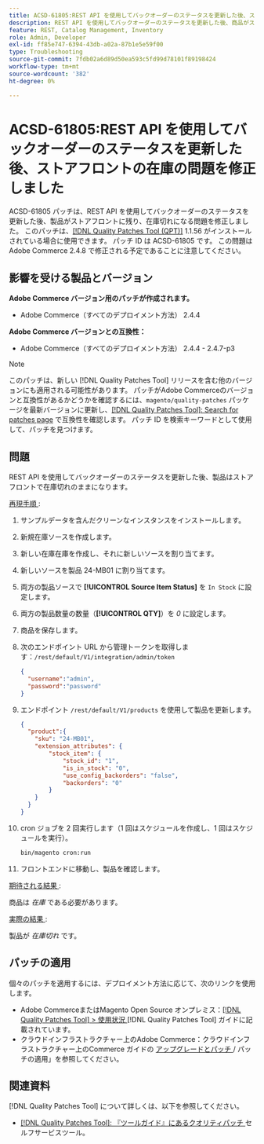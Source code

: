 ```yaml
---
title: ACSD-61805:REST API を使用してバックオーダーのステータスを更新した後、ストアフロントの在庫の問題を修正しました
description: REST API を使用してバックオーダーのステータスを更新した後、商品がストアフロントで在庫切れのままになるAdobe Commerceの問題を修正するために、ACSD-61805 パッチを適用します
feature: REST, Catalog Management, Inventory
role: Admin, Developer
exl-id: ff85e747-6394-43db-a02a-87b1e5e59f00
type: Troubleshooting
source-git-commit: 7fdb02a6d89d50ea593c5fd99d78101f89198424
workflow-type: tm+mt
source-wordcount: '382'
ht-degree: 0%

---
```


# ACSD-61805:REST API を使用してバックオーダーのステータスを更新した後、ストアフロントの在庫の問題を修正しました

ACSD-61805 パッチは、REST API を使用してバックオーダーのステータスを更新した後、製品がストアフロントに残り、在庫切れになる問題を修正しました。 このパッチは、[[!DNL Quality Patches Tool (QPT)]](/help/tools/quality-patches-tool/quality-patches-tool-to-self-serve-quality-patches.md) 1.1.56 がインストールされている場合に使用できます。 パッチ ID は ACSD-61805 です。 この問題はAdobe Commerce 2.4.8 で修正される予定であることに注意してください。

## 影響を受ける製品とバージョン

**Adobe Commerce バージョン用のパッチが作成されます。**

* Adobe Commerce（すべてのデプロイメント方法） 2.4.4

**Adobe Commerce バージョンとの互換性：**

* Adobe Commerce（すべてのデプロイメント方法） 2.4.4 - 2.4.7-p3

>[!NOTE]
>
>このパッチは、新しい [!DNL Quality Patches Tool] リリースを含む他のバージョンにも適用される可能性があります。 パッチがAdobe Commerceのバージョンと互換性があるかどうかを確認するには、`magento/quality-patches` パッケージを最新バージョンに更新し、[[!DNL Quality Patches Tool]: Search for patches page](https://experienceleague.adobe.com/tools/commerce-quality-patches/index.html) で互換性を確認します。 パッチ ID を検索キーワードとして使用して、パッチを見つけます。

## 問題

REST API を使用してバックオーダーのステータスを更新した後、製品はストアフロントで在庫切れのままになります。

<u> 再現手順 </u>:

1. サンプルデータを含んだクリーンなインスタンスをインストールします。
1. 新規在庫ソースを作成します。
1. 新しい在庫在庫を作成し、それに新しいソースを割り当てます。
1. 新しいソースを製品 24-MB01 に割り当てます。
1. 両方の製品ソースで **[!UICONTROL Source Item Status]** を `In Stock` に設定します。
1. 両方の製品数量の数量（**[!UICONTROL QTY]**）を *0* に設定します。
1. 商品を保存します。
1. 次のエンドポイント URL から管理トークンを取得します：`/rest/default/V1/integration/admin/token`

   ```json
   {
     "username":"admin", 
     "password":"password" 
   }
   ```

1. エンドポイント `/rest/default/V1/products` を使用して製品を更新します。

   ```json
   {
     "product":{
       "sku": "24-MB01",
       "extension_attributes": {
           "stock_item": {
               "stock_id": "1",
               "is_in_stock": "0",
               "use_config_backorders": "false",
               "backorders": "0"
           }
       }
     }
   }
   ```

1. cron ジョブを 2 回実行します（1 回はスケジュールを作成し、1 回はスケジュールを実行）。

   ```bash
   bin/magento cron:run
   ```

1. フロントエンドに移動し、製品を確認します。

<u> 期待される結果 </u>:

商品は *在庫* である必要があります。

<u> 実際の結果 </u>:

製品が *在庫切れ* です。

## パッチの適用

個々のパッチを適用するには、デプロイメント方法に応じて、次のリンクを使用します。

* Adobe CommerceまたはMagento Open Source オンプレミス：[[!DNL Quality Patches Tool] > 使用状況 ](/help/tools/quality-patches-tool/usage.md) [!DNL Quality Patches Tool] ガイドに記載されています。
* クラウドインフラストラクチャー上のAdobe Commerce：クラウドインフラストラクチャー上のCommerce ガイドの [ アップグレードとパッチ ](https://experienceleague.adobe.com/docs/commerce-cloud-service/user-guide/develop/upgrade/apply-patches.html)/ パッチの適用」を参照してください。

## 関連資料

[!DNL Quality Patches Tool] について詳しくは、以下を参照してください。

* [[!DNL Quality Patches Tool]: 『ツールガイド』にあるクオリティパッチ ](/help/tools/quality-patches-tool/quality-patches-tool-to-self-serve-quality-patches.md) セルフサービスツール。
